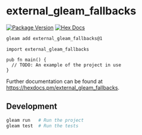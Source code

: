 # external_gleam_fallbacks

[![Package Version](https://img.shields.io/hexpm/v/external_gleam_fallbacks)](https://hex.pm/packages/external_gleam_fallbacks)
[![Hex Docs](https://img.shields.io/badge/hex-docs-ffaff3)](https://hexdocs.pm/external_gleam_fallbacks/)

```sh
gleam add external_gleam_fallbacks@1
```
```gleam
import external_gleam_fallbacks

pub fn main() {
  // TODO: An example of the project in use
}
```

Further documentation can be found at <https://hexdocs.pm/external_gleam_fallbacks>.

## Development

```sh
gleam run   # Run the project
gleam test  # Run the tests
```
